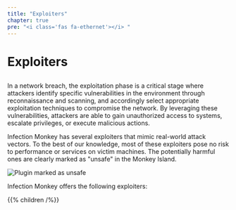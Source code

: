 ```yaml
---
title: "Exploiters"
chapter: true
pre: "<i class='fas fa-ethernet'></i> "
---
```


# Exploiters

##

In a network breach, the exploitation phase is a critical stage where attackers
identify specific vulnerabilities in the environment through reconnaissance and
scanning, and accordingly select appropriate exploitation techniques to
compromise the network. By leveraging these vulnerabilities, attackers are able
to gain unauthorized access to systems, escalate privileges, or execute
malicious actions.

Infection Monkey has several exploiters that mimic real-world attack vectors.
To the best of our knowledge, most of these exploiters pose no risk to
performance or services on victim machines. The potentially harmful ones are
clearly marked as "unsafe" in the Monkey Island.

![Plugin marked as unsafe](/images/island/plugins-page/unsafe-plugin.png
"Plugin marked as unsafe")

Infection Monkey offers the following exploiters:

{{% children /%}}
